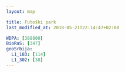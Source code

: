 ```yaml
---
layout: map

title: Futoški park
last_modified_at: 2018-05-21T22:14:47+02:00

WDPA: [388800]
BioRaS: [347]
geoSrbija:
  L1_183: [114]
  L1_302: [38]
---
```

